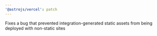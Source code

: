 ```yaml
---
'@astrojs/vercel': patch
---
```


Fixes a bug that prevented integration-generated static assets from being deployed with non-static sites
